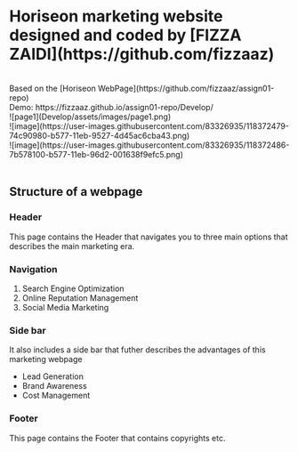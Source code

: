 <h1> Horiseon marketing website designed and coded by [FIZZA ZAIDI](https://github.com/fizzaaz)</h1><br>
Based on the [Horiseon WebPage](https://github.com/fizzaaz/assign01-repo)
<br>
Demo: https://fizzaaz.github.io/assign01-repo/Develop/<br>
![page1](Develop/assets/images/page1.png)
<br>
![image](https://user-images.githubusercontent.com/83326935/118372479-74c90980-b577-11eb-9527-4d45ac6cba43.png)<br>
![image](https://user-images.githubusercontent.com/83326935/118372486-7b578100-b577-11eb-96d2-001638f9efc5.png)<br>
<br>
<h2>Structure of a webpage</h2>
<h3>Header</h3>
<p> This page contains the Header that navigates you to three main options that describes the main marketing era.</p>
<h3>Navigation</h3>
<ol>
  <li>Search Engine Optimization </li>
  <li>Online Reputation Management</li>
  <li>Social Media Marketing</li>
  </ol>
  <h3>Side bar</h3>
  <p> It also includes a side bar that futher describes the advantages of this marketing webpage </p>
  <ul>
    <li>Lead Generation </li>
  <li>Brand Awareness</li>
  <li>Cost Management</li>
  </ul>
  <h3>Footer</h3>
  <p>This page contains the Footer that contains copyrights etc. </p>
  

